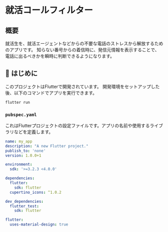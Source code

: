 # 就活コールフィルター

## 概要

就活生を、就活エージェントなどからの不要な電話のストレスから解放するためのアプリです。
知らない番号からの着信時に、発信元情報を表示することで、電話に出るべきかを瞬時に判断できるようになります。

## 🚀 はじめに

このプロジェクトはFlutterで開発されています。
開発環境をセットアップした後、以下のコマンドでアプリを実行できます。

```bash
flutter run
```


### `pubspec.yaml`

これはFlutterプロジェクトの設定ファイルです。アプリの名前や使用するライブラリなどを定義します。

```yaml
name: my_app
description: "A new Flutter project."
publish_to: 'none' 
version: 1.0.0+1

environment:
  sdk: '>=3.2.3 <4.0.0'

dependencies:
  flutter:
    sdk: flutter
  cupertino_icons: ^1.0.2

dev_dependencies:
  flutter_test:
    sdk: flutter

flutter:
  uses-material-design: true